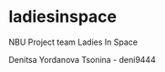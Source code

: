 ladiesinspace
=============

NBU Project team Ladies In Space

Denitsa Yordanova Tsonina - deni9444
